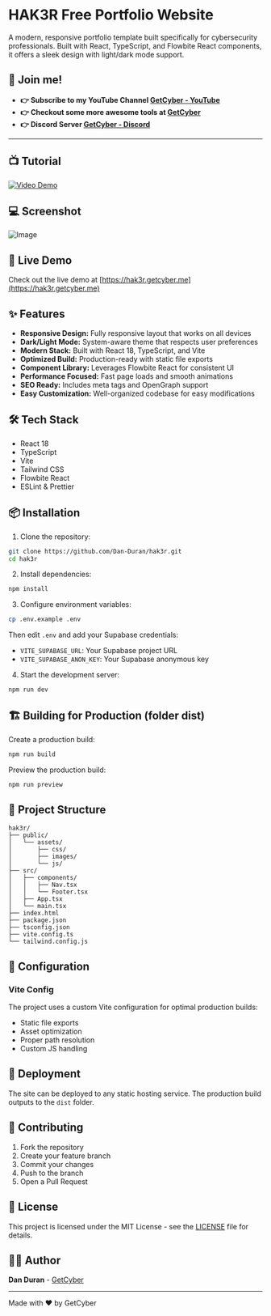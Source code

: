 # HAK3R Free Portfolio Website

A modern, responsive portfolio template built specifically for cybersecurity professionals. Built with React, TypeScript, and Flowbite React components, it offers a sleek design with light/dark mode support.

## 💪 Join me! 
- **👉 Subscribe to my YouTube Channel [GetCyber - YouTube](https://youtube.com/getCyber)**
- **👉 Checkout some more awesome tools at [GetCyber](https://getcyber.me/tools)**
- **👉 Discord Server [GetCyber - Discord](https://discord.gg/YUf3VpDeNH)**

---
## 📺 Tutorial

[![Video Demo](https://img.youtube.com/vi/DQ3S2x1zbzk/0.jpg)](https://youtu.be/DQ3S2x1zbzk)

## 💻 Screenshot 

![Image](https://github.com/user-attachments/assets/faabb4d6-e21f-4b46-9959-342c3d00b40f)

## 🚀 Live Demo

Check out the live demo at [https://hak3r.getcyber.me](https://hak3r.getcyber.me)

## ✨ Features

- **Responsive Design:** Fully responsive layout that works on all devices
- **Dark/Light Mode:** System-aware theme that respects user preferences
- **Modern Stack:** Built with React 18, TypeScript, and Vite
- **Optimized Build:** Production-ready with static file exports
- **Component Library:** Leverages Flowbite React for consistent UI
- **Performance Focused:** Fast page loads and smooth animations
- **SEO Ready:** Includes meta tags and OpenGraph support
- **Easy Customization:** Well-organized codebase for easy modifications

## 🛠️ Tech Stack

- React 18
- TypeScript
- Vite
- Tailwind CSS
- Flowbite React
- ESLint & Prettier

## 📦 Installation

1. Clone the repository:
```bash
git clone https://github.com/Dan-Duran/hak3r.git
cd hak3r
```

2. Install dependencies:
```bash
npm install
```

3. Configure environment variables:
```bash
cp .env.example .env
```
Then edit `.env` and add your Supabase credentials:
- `VITE_SUPABASE_URL`: Your Supabase project URL
- `VITE_SUPABASE_ANON_KEY`: Your Supabase anonymous key

4. Start the development server:
```bash
npm run dev
```

## 🏗️ Building for Production (folder dist)

Create a production build:
```bash
npm run build
```

Preview the production build:
```bash
npm run preview
```

## 📁 Project Structure

```
hak3r/
├── public/
│   └── assets/
│       ├── css/
│       ├── images/
│       └── js/
├── src/
│   ├── components/
│   │   ├── Nav.tsx
│   │   └── Footer.tsx
│   ├── App.tsx
│   └── main.tsx
├── index.html
├── package.json
├── tsconfig.json
├── vite.config.ts
└── tailwind.config.js
```

## 🔧 Configuration

### Vite Config

The project uses a custom Vite configuration for optimal production builds:
- Static file exports
- Asset optimization
- Proper path resolution
- Custom JS handling

## 🚀 Deployment

The site can be deployed to any static hosting service. The production build outputs to the `dist` folder.

## 🤝 Contributing

1. Fork the repository
2. Create your feature branch
3. Commit your changes
4. Push to the branch
5. Open a Pull Request

## 📝 License

This project is licensed under the MIT License - see the [LICENSE](LICENSE) file for details.

## 👨‍💻 Author

**Dan Duran** - [GetCyber](https://getcyber.me)

---

Made with ❤️ by GetCyber
